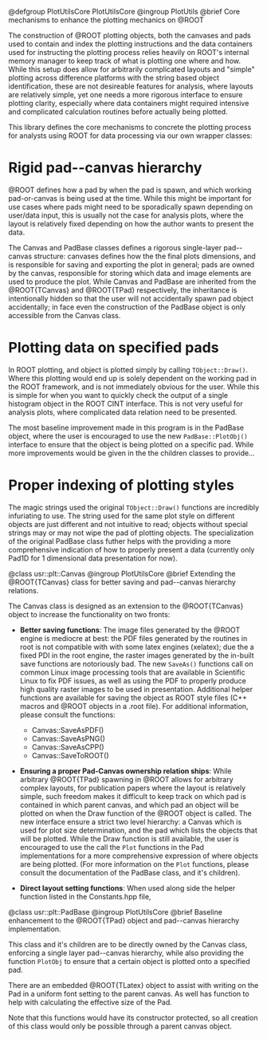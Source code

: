 @defgroup PlotUtilsCore PlotUtilsCore
@ingroup PlotUtils
@brief Core mechanisms to enhance the plotting mechanics on @ROOT

The construction of @ROOT plotting objects, both the canvases and pads used to
contain and index the plotting instructions and the data containers used for
instructing the plotting process relies heavily on ROOT's internal memory
manager to keep track of what is plotting one where and how. While this setup
does allow for arbitrarily complicated layouts and "simple" plotting across
difference platforms with the string based object identification, these are not
desireable features for analysis, where layouts are relatively simple, yet one
needs a more rigorous interface to ensure plotting clarity, especially where
data containers might required intensive and complicated calculation routines
before actually being plotted.

This library defines the core mechanisms to concrete the plotting process for
analysts using ROOT for data processing via our own wrapper classes:

# Rigid pad--canvas hierarchy

@ROOT defines how a pad by when the pad is spawn, and which working
pad-or-canvas is being used at the time. While this might be important for
use cases where pads might need to be sporadically spawn depending on user/data
input, this is usually not the case for analysis plots, where the layout is
relatively fixed depending on how the author wants to present the data.

The Canvas and PadBase classes defines a rigorous single-layer pad--canvas
structure: canvases defines how the the final plots dimensions, and is
responsible for saving and exporting the plot in general; pads are owned by
the canvas, responsible for storing which data and image elements are used to
produce the plot. While Canvas and PadBase are inherited from the @ROOT{TCanvas}
and @ROOT{TPad} respectively, the inheritance is intentionally hidden so that
the user will not accidentally spawn pad object accidentally; in face even
the construction of the PadBase object is only accessible from the Canvas class.

# Plotting data on specified pads

In ROOT plotting, and object is plotted simply by calling `TObject::Draw()`.
Where this plotting would end up is solely dependent on the working pad in the
ROOT framework, and is not immediately obvious for the user. While this is
simple for when you want to quickly check the output of a single histogram
object in the ROOT CINT interface. This is not very useful for analysis plots,
where complicated data relation need to be presented.

The most baseline improvement made in this program is in the PadBase object,
where the user is encouraged to use the new `PadBase::PlotObj()` interface to
ensure that the object is being plotted on a specific pad. While more
improvements would be given in the the children classes to provide...

# Proper indexing of plotting styles

The magic strings used the original `TObject::Draw()` functions are incredibly
infuriating to use. The string used for the same plot style on different objects
are just different and not intuitive to read; objects without special strings
may or may not wipe the pad of plotting objects. The specialization of the
original PadBase class futher helps with the providing a more comprehensive
indication of how to properly present a data (currently only Pad1D for 1
dimensional data presentation for now).

@class usr::plt::Canvas
@ingroup PlotUtilsCore
@brief Extending the @ROOT{TCanvas} class for better saving and pad--canvas
       hierarchy relations.

The Canvas class is designed as an extension to the @ROOT{TCanvas} object to
increase the functionality on two fronts:

- **Better saving functions**:
  The image files generated by the @ROOT engine is mediocre at best: the PDF
  files generated by the routines in root is not compatible with with some latex
  engines (xelatex); due the a fixed PDI in the root engine, the raster images
  generated by the in-built save functions are notoriously bad.
  The new `SaveAs()` functions call on common Linux image processing tools that
  are available in Scientific Linux to fix PDF issues, as well as using the PDF
  to properly produce high quality raster images to be used in presentation.
  Additional helper functions are available for saving the object as ROOT style
  files (C++ macros and @ROOT objects in a .root file). For additional
  information, please consult the functions:
  - Canvas::SaveAsPDF()
  - Canvas::SaveAsPNG()
  - Canvas::SaveAsCPP()
  - Canvas::SaveToROOT()

- **Ensuring a proper Pad-Canvas ownership relation ships**:
  While arbitrary @ROOT{TPad} spawning in @ROOT allows for arbitrary complex
  layouts, for publication papers where the layout is relatively simple, such
  freedom makes it difficult to keep track on which pad is contained in which
  parent canvas, and which pad an object will be plotted on when the Draw
  function of the @ROOT object is called.
  The new interface ensure a strict two level hierarchy: a Canvas which is used
  for plot size determination, and the pad which lists the objects that will be
  plotted. While the Draw function is still available, the user is encouraged to
  use the call the `Plot` functions in the Pad implementations for a more
  comprehensive expression of where objects are being plotted. (For more
  information on the `Plot` functions, please consult the documentation of the
  PadBase class, and it's children).

- **Direct layout setting functions**: When used along side the helper function
  listed in the Constants.hpp file,

@class   usr::plt::PadBase
@ingroup PlotUtilsCore
@brief Baseline enhancement to the @ROOT{TPad} object and pad--canvas hierarchy
       implementation.

This class and it's children are to be directly owned by the Canvas class,
enforcing a single layer pad--canvas hierarchy, while also providing the
function `PlotObj` to ensure that a certain object is plotted onto a specified
pad.

There are an embedded @ROOT{TLatex} object to assist with writing on the Pad in
a uniform font setting to the parent canvas. As well has function to help with
calculating the effective size of the Pad.

Note that this functions would have its constructor protected, so all creation
of this class would only be possible through a parent canvas object.
